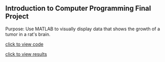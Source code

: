 ## Introduction to Computer Programming Final Project  

Purpose: Use MATLAB to visually display data that shows the growth of a tumor in a rat's brain.

[click to view code](/src/data_reduction_and_visualization.m)

[click to view results](/results/SliceFigures)
